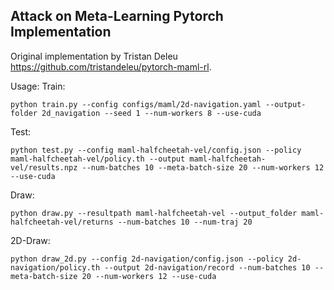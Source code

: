 ## Attack on Meta-Learning Pytorch Implementation

Original implementation by Tristan Deleu https://github.com/tristandeleu/pytorch-maml-rl.

Usage:
Train:

```
python train.py --config configs/maml/2d-navigation.yaml --output-folder 2d_navigation --seed 1 --num-workers 8 --use-cuda
```
Test:

```
python test.py --config maml-halfcheetah-vel/config.json --policy maml-halfcheetah-vel/policy.th --output maml-halfcheetah-vel/results.npz --num-batches 10 --meta-batch-size 20 --num-workers 12 --use-cuda
```

Draw:

```
python draw.py --resultpath maml-halfcheetah-vel --output_folder maml-halfcheetah-vel/returns --num-batches 10 --num-traj 20 
```

2D-Draw:

```
python draw_2d.py --config 2d-navigation/config.json --policy 2d-navigation/policy.th --output 2d-navigation/record --num-batches 10 --meta-batch-size 20 --num-workers 12 --use-cuda
```

